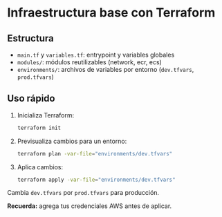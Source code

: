 # Infraestructura base con Terraform

## Estructura

- `main.tf` y `variables.tf`: entrypoint y variables globales
- `modules/`: módulos reutilizables (network, ecr, ecs)
- `environments/`: archivos de variables por entorno (`dev.tfvars`, `prod.tfvars`)

## Uso rápido

1. Inicializa Terraform:
   ```sh
   terraform init
   ```
2. Previsualiza cambios para un entorno:
   ```sh
   terraform plan -var-file="environments/dev.tfvars"
   ```
3. Aplica cambios:
   ```sh
   terraform apply -var-file="environments/dev.tfvars"
   ```

Cambia `dev.tfvars` por `prod.tfvars` para producción.

**Recuerda:** agrega tus credenciales AWS antes de aplicar.
